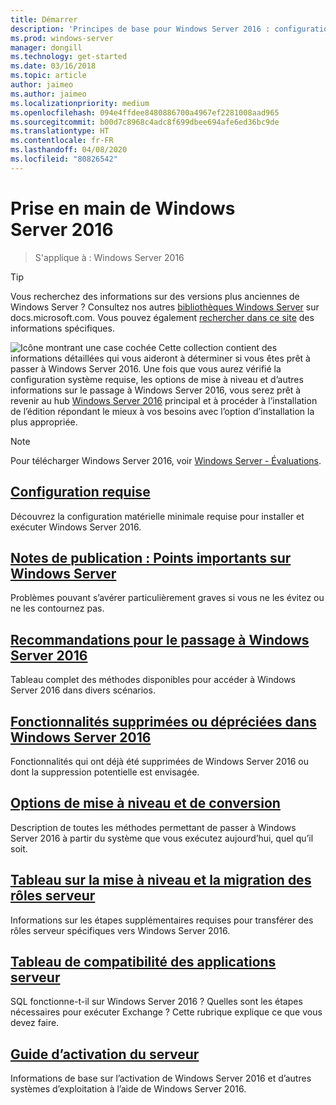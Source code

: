 ```yaml
---
title: Démarrer
description: 'Principes de base pour Windows Server 2016 : configuration requise, notes de publication, options de mise à niveau'
ms.prod: windows-server
manager: dongill
ms.technology: get-started
ms.date: 03/16/2018
ms.topic: article
author: jaimeo
ms.author: jaimeo
ms.localizationpriority: medium
ms.openlocfilehash: 094e4ffdee8480886700a4967ef2281008aad965
ms.sourcegitcommit: b00d7c8968c4adc8f699dbee694afe6ed36bc9de
ms.translationtype: HT
ms.contentlocale: fr-FR
ms.lasthandoff: 04/08/2020
ms.locfileid: "80826542"
---
```

# <a name="get-started-with-windows-server-2016"></a>Prise en main de Windows Server 2016

>S'applique à : Windows Server 2016

> [!TIP]
> Vous recherchez des informations sur des versions plus anciennes de Windows Server ? Consultez nos autres [bibliothèques Windows Server](/previous-versions/windows/) sur docs.microsoft.com. Vous pouvez également [rechercher dans ce site](https://docs.microsoft.com/search/index?search=Windows+Server&dataSource=previousVersions) des informations spécifiques.

![Icône montrant une case cochée](../media/landing-icons/getstarted.png) Cette collection contient des informations détaillées qui vous aideront à déterminer si vous êtes prêt à passer à Windows Server 2016. Une fois que vous aurez vérifié la configuration système requise, les options de mise à niveau et d’autres informations sur le passage à Windows Server 2016, vous serez prêt à revenir au hub [Windows Server 2016](Windows-Server-2016.md) principal et à procéder à l’installation de l’édition répondant le mieux à vos besoins avec l’option d’installation la plus appropriée. 

> [!Note]
> Pour télécharger Windows Server 2016, voir [Windows Server - Évaluations](https://www.microsoft.com/evalcenter/evaluate-windows-server-2016).


## <a name="system-requirements"></a>[Configuration requise](system-requirements.md)
Découvrez la configuration matérielle minimale requise pour installer et exécuter Windows Server 2016.

## <a name="release-notes-important-issues-in-windows-server"></a>[Notes de publication : Points importants sur Windows Server](Windows-Server-2016-GA-Release-Notes.md)
Problèmes pouvant s’avérer particulièrement graves si vous ne les évitez ou ne les contournez pas.

## <a name="recommendations-for-moving-to-windows-server-2016"></a>[Recommandations pour le passage à Windows Server 2016](Recommendations-moving-to-Server2016.md)
Tableau complet des méthodes disponibles pour accéder à Windows Server 2016 dans divers scénarios.

## <a name="features-removed-or-deprecated-in--windows-server-2016"></a>[Fonctionnalités supprimées ou dépréciées dans Windows Server 2016](deprecated-features.md)
Fonctionnalités qui ont déjà été supprimées de Windows Server 2016 ou dont la suppression potentielle est envisagée.

## <a name="upgrade-and-conversion-options"></a>[Options de mise à niveau et de conversion](Supported-Upgrade-Paths.md)
Description de toutes les méthodes permettant de passer à Windows Server 2016 à partir du système que vous exécutez aujourd’hui, quel qu’il soit.

## <a name="server-role-upgrade-and-migration-matrix"></a>[Tableau sur la mise à niveau et la migration des rôles serveur](Server-Role-Upgradeability-Table.md)
Informations sur les étapes supplémentaires requises pour transférer des rôles serveur spécifiques vers Windows Server 2016.

## <a name="server-application-compatibility-table"></a>[Tableau de compatibilité des applications serveur](Server-Application-Compatibility.md)
SQL fonctionne-t-il sur Windows Server 2016 ? Quelles sont les étapes nécessaires pour exécuter Exchange ? Cette rubrique explique ce que vous devez faire.

## <a name="server-activation-guide"></a>[Guide d’activation du serveur](Server-2016-activation.md)
Informations de base sur l’activation de Windows Server 2016 et d’autres systèmes d’exploitation à l’aide de Windows Server 2016.


